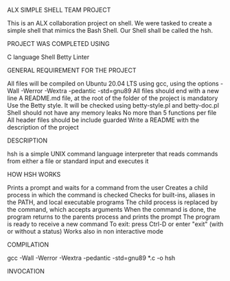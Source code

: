 ALX SIMPLE SHELL TEAM PROJECT

This is an ALX collaboration project on shell. We were tasked to create a simple shell that mimics the Bash Shell. Our Shell shall be called the hsh.

PROJECT WAS COMPLETED USING

C language
Shell
Betty Linter


GENERAL REQUIREMENT FOR THE PROJECT

All files will be compiled on Ubuntu 20.04 LTS using gcc, using the options -Wall -Werror -Wextra -pedantic -std=gnu89
All files should end with a new line
A README.md file, at the root of the folder of the project is mandatory
Use the Betty style. It will be checked using betty-style.pl and betty-doc.pl
Shell should not have any memory leaks
No more than 5 functions per file
All header files should be include guarded
Write a README with the description of the project


DESCRIPTION

hsh is a simple UNIX command language interpreter that reads commands from either a file or standard input and executes it


HOW HSH WORKS

Prints a prompt and waits for a command from the user
Creates a child process in which the command is checked
Checks for built-ins, aliases in the PATH, and local executable programs
The child process is replaced by the command, which accepts arguments
When the command is done, the program returns to the parents process and prints the prompt
The program is ready to receive a new command
To exit: press Ctrl-D or enter "exit" (with or without a status)
Works also in non interactive mode


COMPILATION

gcc -Wall -Werror -Wextra -pedantic -std=gnu89 *.c -o hsh

INVOCATION



